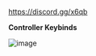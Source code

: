 https://discord.gg/x6qb


**Controller Keybinds**


![image](https://github.com/user-attachments/assets/eeb85962-a84a-4114-b5fe-b43f50544224)
